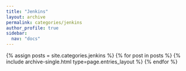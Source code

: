 ```yaml
---
title: "Jenkins"
layout: archive
permalink: categories/jenkins
author_profile: true
sidebar:
  nav: "docs"
---
```



{% assign posts = site.categories.jenkins %}
{% for post in posts %} {% include archive-single.html type=page.entries_layout %} {% endfor %}